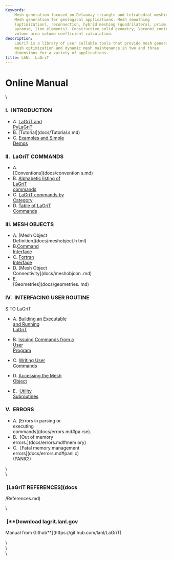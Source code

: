 ```yaml
---
Keywords: 
    Mesh generation focused on Delaunay triangle and tetrahedral meshing.
    Mesh generation for geological applications. Mesh smoothing
    (optimization), reconnection, hybrid meshing (quadrilateral, prism,
    pyramid, line elements). Constructive solid geometry, Voronoi control
    volume area volume coefficient calculation.
description: 
    LaGriT is a library of user callable tools that provide mesh generation,
    mesh optimization and dynamic mesh maintenance in two and three
    dimensions for a variety of applications.
title: LANL  LaGriT 
---
```


                      
Online Manual                     
=============                     

\                                 
### **I.  INTRODUCTION**          

-   A. [LaGriT and                
PyLaGriT](docs/lagrit.md)   
-   B. [Tutorial](docs/Tutorial.s 
md)                             
-   C. [Examples and Simple       
Demos](docs/demos/index.md) 

### II.  LaGriT COMMANDS          

-   A.                            
[Conventions](docs/convention 
s.md)                           
-   B. [Alphabetic listing of     
LaGriT                        
commands](commands.md)     
-   C. [LaGriT commands by        
Category](commands_cat.md) 
-   D. [Table of LaGriT           
Commands](table.md)        

### III. MESH OBJECTS             

-   A. [Mesh Object               
Definition](docs/meshobject.h 
tml)                              
-   B.[Command                    
Interface](docs/commandi.md 
)                                 
-   C. [Fortran                   
Interface](docs/fortran.md) 
-   D. [Mesh Object               
Connectivity](docs/meshobjcon 
.md)                            
-   E.                            
[Geometries](docs/geometries. 
md)                             

### IV.  INTERFACING USER ROUTINE 
S TO LaGriT                       

-   A. [Building an Executable    
and Running                   
LaGriT](docs/build.md)      
-   B. [Issuing Commands from a   
User                          
Program](docs/issuing.md)   
-   C. [Writing User              
Commands](docs/writing.md)  

-   D. [Accessing the Mesh        
Object](docs/accessing.md)  

-   E.  [Utility                  
Subroutines](util.md)      

### V.  ERRORS                    

-   A. [Errors in parsing or      
executing                     
commands](docs/errors.md#pa 
rse).                             
-   B.  [Out of memory            
errors.](docs/errors.md#mem 
ory)                              
-   C.  [Fatal memory management  
errors](docs/errors.md#pani 
c)                                
(PANIC!)                      

\                                 
\                                 
###  [**LaGriT REFERENCES**](docs 
/References.md)                 

\                                 
###  [**Download lagrit.lanl.gov  
Manual from Github**](https://git 
hub.com/lanl/LaGriT)              

\                                 
\                                 
\                                 
 
             
            


